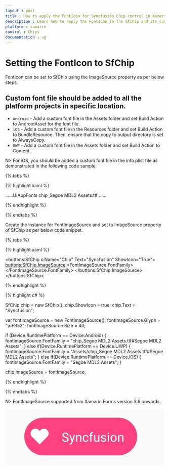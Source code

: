 ```yaml
---
layout : post
title : How to apply the FontIcon for Syncfusion Chip control in Xamarin.Forms
description : Learn how to apply the FontIcon to the Sfchip and its customization options with its available basic features in Xamarin.Forms
platform : xamarin
control : Chips
documentation : ug
---
```


# Setting the FontIcon to SfChip

FontIcon can be set to SfChip using the ImageSource property as per below steps. 

## Custom font file should be added to all the platform projects in specific location.
* `Android` - Add a custom font file in the Assets folder and set Build Action to AndroidAsset for the font file.
* `iOS` - Add a custom font file in the Resources folder and set Build Action to BundleResource. Then, ensure that the copy to output directory is set to AlwaysCopy.
* `UWP` - Add a custom font file in the Assets folder and set Build Action to Content.

N> For iOS, you should be added a custom font file in the info.plist file as demonstrated in the following code sample.

{% tabs %}

{% highlight xaml %}

<dict>……<key>UIAppFonts</key>
<array>
<string>chip_Segoe MDL2 Assets.ttf</string>
……</dict>

{% endhighlight %}

{% endtabs %}


Create the instance for FontImageSource and set to ImageSource property of SfChip as per below code snippet. 

{% tabs %}

{% highlight xaml %}

<buttons:SfChip x:Name="Chip" 
                Text="Syncfusion" 
                ShowIcon="True">
    <buttons:SfChip.ImageSource>
        <FontImageSource Glyph="&#xEB52;" 
                         Size="40">
                <FontImageSource.FontFamily>
                    <OnPlatform x:TypeArguments="x:String" >
                        <On Platform="Android" Value="chip_Segoe MDL2 Assets.ttf#Segoe MDL2 Assets"/>
                        <On Platform="UWP" Value="Assets/chip_Segoe MDL2 Assets.ttf#Segoe MDL2 Assets"/>
                        <On Platform="iOS" Value="Segoe MDL2 Assets"/>
                    </OnPlatform>
                </FontImageSource.FontFamily>
        </FontImageSource>
    </buttons:SfChip.ImageSource> 
</buttons:SfChip>

{% endhighlight %}

{% highlight c# %}
 
 SfChip chip = new SfChip();
 chip.ShowIcon = true;
 chip.Text = "Syncfusion"; 

 var fontImageSource = new FontImageSource();
 fontImageSource.Glyph = "\uEB52";
 fontImageSource.Size = 40;

 if (Device.RuntimePlatform == Device.Android)
 {
     fontImageSource.FontFamily = "chip_Segoe MDL2 Assets.ttf#Segoe MDL2 Assets";
 }
 else if(Device.RuntimePlatform == Device.UWP)
 {
     fontImageSource.FontFamily = "Assets/chip_Segoe MDL2 Assets.ttf#Segoe MDL2 Assets";
 }
 else if(Device.RuntimePlatform == Device.iOS)
 {
     fontImageSource.FontFamily = "Segoe MDL2 Assets";
 }
            
 chip.ImageSource = fontImageSource;

{% endhighlight %}

{% endtabs %}


N> FontImageSource supported from Xamarin.Forms version 3.6 onwards.

![ChipGroup FontIcon](images/How-to/FontIcon.png)